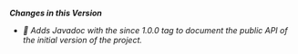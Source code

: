 _**Changes in this Version**_ 
- _🎉 Adds Javadoc with the since 1.0.0 tag to document the public API of the initial version of the project._